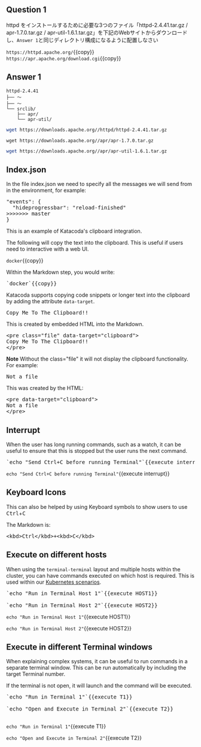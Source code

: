 ## Question 1
httpd をインストールするために必要な3つのファイル「httpd-2.4.41.tar.gz / apr-1.7.0.tar.gz / apr-util-1.6.1.tar.gz」を下記のWebサイトからダウンロードし、`Answer 1`と同じディレクトリ構成になるように配置しなさい

`https://httpd.apache.org/`{{copy}}
`https://apr.apache.org/download.cgi`{{copy}}

## Answer 1
```
httpd-2.4.41
├── 〜
├── 〜
└── srclib/
    ├── apr/
    └── apr-util/
```


```bash
wget https://downloads.apache.org//httpd/httpd-2.4.41.tar.gz
```

```
wget https://downloads.apache.org//apr/apr-1.7.0.tar.gz
```

```sh
wget https://downloads.apache.org//apr/apr-util-1.6.1.tar.gz
```

## Index.json

In the file index.json we need to specify all the messages we will send from in the environment, for example:


<pre class="file">
"events": {
  "hideprogressbar": "reload-finished"
>>>>>>> master
}
</pre>

This is an example of Katacoda's clipboard integration. 

The following will copy the text into the clipboard. This is useful if users need to interactive with a web UI.

`docker`{{copy}}

Within the Markdown step, you would write:
<pre>
`docker`{{copy}}
</pre>

Katacoda supports copying code snippets or longer text into the clipboard by adding the attribute `data-target`.

<pre class="file" data-target="clipboard">
Copy Me To The Clipboard!!
</pre>

This is created by embedded HTML into the Markdown.

<pre>
&#x3C;pre class=&#x22;file&#x22; data-target=&#x22;clipboard&#x22;&#x3E;
Copy Me To The Clipboard!!
&#x3C;/pre&#x3E;
</pre>

**Note** Without the class="file" it will not display the clipboard functionality. For example:

<pre data-target="clipboard">
Not a file
</pre>

This was created by the HTML:

<pre>
&#x3C;pre data-target=&#x22;clipboard&#x22;&#x3E;
Not a file
&#x3C;/pre&#x3E;
</pre>


## Interrupt

When the user has long running commands, such as a watch, it can be useful to ensure that this is stopped but the user runs the next command. 

<pre>`echo "Send Ctrl+C before running Terminal"`{{execute interrupt}}</pre>

`echo "Send Ctrl+C before running Terminal"`{{execute interrupt}}

## Keyboard Icons

This can also be helped by using Keyboard symbols to show users to use <kbd>Ctrl</kbd>+<kbd>C</kbd>

The Markdown is:
<pre>
&#x3C;kbd&#x3E;Ctrl&#x3C;/kbd&#x3E;+&#x3C;kbd&#x3E;C&#x3C;/kbd&#x3E;
</pre>

## Execute on different hosts 

When using the `terminal-terminal` layout and multiple hosts within the cluster, you can have commands executed on which host is required. This is used within our [Kubernetes scenarios](https://www.katacoda.com/courses/kubernetes/getting-started-with-kubeadm).

<pre>
`echo "Run in Terminal Host 1"`{{execute HOST1}}

`echo "Run in Terminal Host 2"`{{execute HOST2}}
</pre>

`echo "Run in Terminal Host 1"`{{execute HOST1}}

`echo "Run in Terminal Host 2"`{{execute HOST2}}

## Execute in different Terminal windows

When explaining complex systems, it can be useful to run commands in a separate terminal window. This can be run automatically by including the target Terminal number. 

If the terminal is not open, it will launch and the command will be executed. 

<pre>
`echo "Run in Terminal 1"`{{execute T1}}

`echo "Open and Execute in Terminal 2"`{{execute T2}}

</pre>

`echo "Run in Terminal 1"`{{execute T1}}

`echo "Open and Execute in Terminal 2"`{{execute T2}}